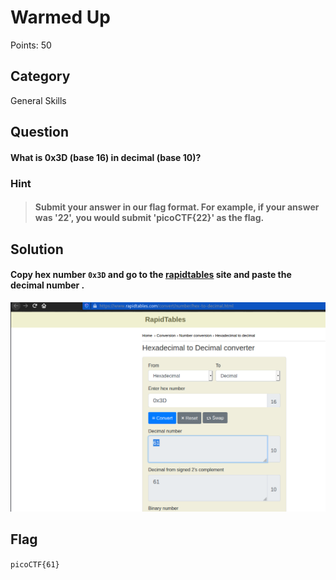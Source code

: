 # Warmed Up
Points: 50

## Category
General Skills

## Question
#### What is 0x3D (base 16) in decimal (base 10)?

### Hint
>#### Submit your answer in our flag format. For example, if your answer was '22', you would submit 'picoCTF{22}' as the flag.
## Solution

#### Copy hex number `0x3D` and go to the [rapidtables](https://www.rapidtables.com/convert/number/hex-to-binary.html) site and paste the decimal number .


![flag](1.png)








## Flag
`picoCTF{61}`
